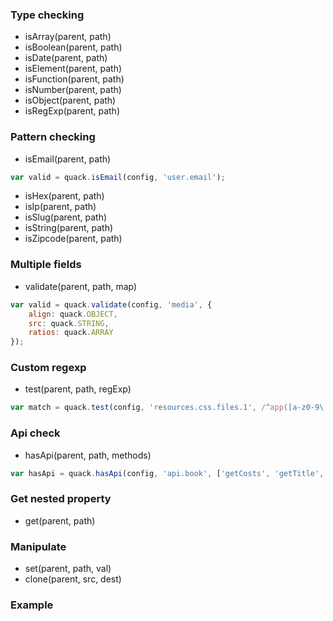 


### Type checking

* isArray(parent, path)
* isBoolean(parent, path)
* isDate(parent, path)
* isElement(parent, path)
* isFunction(parent, path)
* isNumber(parent, path)
* isObject(parent, path)
* isRegExp(parent, path)

### Pattern checking
* isEmail(parent, path)

```js
var valid = quack.isEmail(config, 'user.email');
```

* isHex(parent, path)
* isIp(parent, path)
* isSlug(parent, path)
* isString(parent, path)
* isZipcode(parent, path)


### Multiple fields
* validate(parent, path, map)

```js
var valid = quack.validate(config, 'media', {
    align: quack.OBJECT,
    src: quack.STRING,
    ratios: quack.ARRAY
});
```
### Custom regexp

* test(parent, path, regExp)

```js
var match = quack.test(config, 'resources.css.files.1', /^app([a-z0-9\._\-]+)css$/);
```

### Api check

* hasApi(parent, path, methods)

```js
var hasApi = quack.hasApi(config, 'api.book', ['getCosts', 'getTitle', 'getEan']);
```

### Get nested property

* get(parent, path)


### Manipulate

* set(parent, path, val)
* clone(parent, src, dest)


### Example







